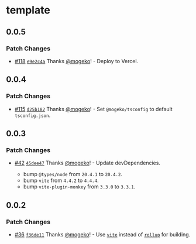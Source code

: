 # template

## 0.0.5

### Patch Changes

- [#118](https://github.com/mogeko/userscripts/pull/118) [`e9e2c4a`](https://github.com/mogeko/userscripts/commit/e9e2c4ae717649ebdd7bddb1024049a5ff2661d7) Thanks [@mogeko](https://github.com/mogeko)! - Deploy to Vercel.

## 0.0.4

### Patch Changes

- [#115](https://github.com/mogeko/userscripts/pull/115) [`d25b182`](https://github.com/mogeko/userscripts/commit/d25b182ed3c45e51a7826e48486f9e9ad130f9eb) Thanks [@mogeko](https://github.com/mogeko)! - Set `@mogeko/tsconfig` to default `tsconfig.json`.

## 0.0.3

### Patch Changes

- [#42](https://github.com/mogeko/userscripts/pull/42) [`45dee47`](https://github.com/mogeko/userscripts/commit/45dee4757603df84318b140ba512f16e63fe16b5) Thanks [@mogeko](https://github.com/mogeko)! - Update devDependencies.

  - bump `@types/node` from `20.4.1` to `20.4.2`.
  - bump `vite` from `4.4.2` to `4.4.4`.
  - bump `vite-plugin-monkey` from `3.3.0` to `3.3.1`.

## 0.0.2

### Patch Changes

- [#36](https://github.com/mogeko/userscripts/pull/36) [`f36de11`](https://github.com/mogeko/userscripts/commit/f36de116b34edc68ea014d846ab7094c9b2d1ad6) Thanks [@mogeko](https://github.com/mogeko)! - Use [`vite`](https://vitejs.dev) instead of [`rollup`](https://rollupjs.org) for building.
